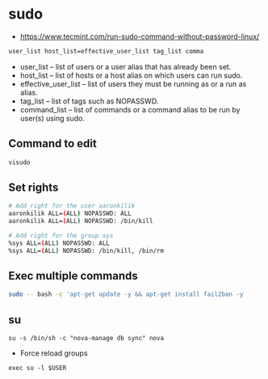 # sudo

* https://www.tecmint.com/run-sudo-command-without-password-linux/

```bash
user_list host_list=effective_user_list tag_list comma
```

* user_list – list of users or a user alias that has already been set.
* host_list – list of hosts or a host alias on which users can run sudo.
* effective_user_list – list of users they must be running as or a run as alias.
* tag_list – list of tags such as NOPASSWD.
* command_list – list of commands or a command alias to be run by user(s) using sudo.

## Command to edit

```bash
visudo
```

## Set rights

```bash
# Add right for the user aaronkilik
aaronkilik ALL=(ALL) NOPASSWD: ALL
aaronkilik ALL=(ALL) NOPASSWD: /bin/kill

# Add right for the group sys
%sys ALL=(ALL) NOPASSWD: ALL
%sys ALL=(ALL) NOPASSWD: /bin/kill, /bin/rm
```

## Exec multiple commands

```bash
sudo -- bash -c 'apt-get update -y && apt-get install fail2ban -y
```

## su
```
su -s /bin/sh -c "nova-manage db sync" nova
```

* Force reload groups
```
exec su -l $USER
```
